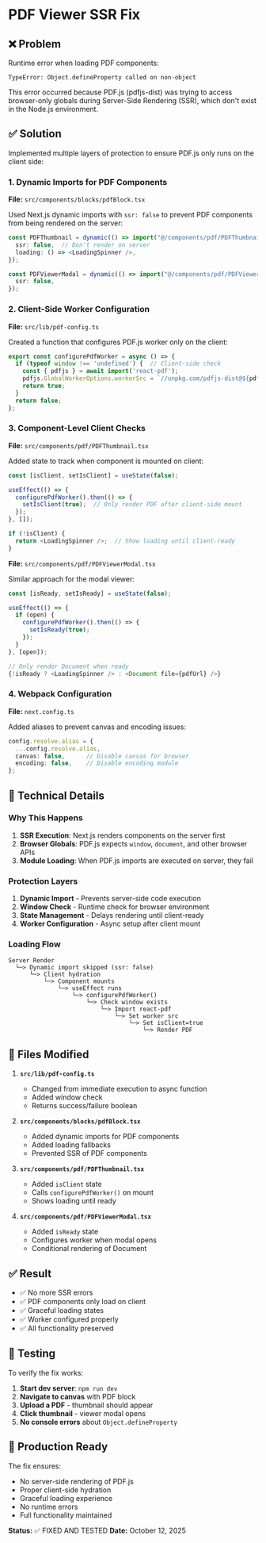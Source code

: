 # PDF Viewer SSR Fix

## ❌ Problem

Runtime error when loading PDF components:
```
TypeError: Object.defineProperty called on non-object
```

This error occurred because PDF.js (pdfjs-dist) was trying to access browser-only globals during Server-Side Rendering (SSR), which don't exist in the Node.js environment.

## ✅ Solution

Implemented multiple layers of protection to ensure PDF.js only runs on the client side:

### 1. Dynamic Imports for PDF Components

**File:** `src/components/blocks/pdfBlock.tsx`

Used Next.js dynamic imports with `ssr: false` to prevent PDF components from being rendered on the server:

```typescript
const PDFThumbnail = dynamic(() => import("@/components/pdf/PDFThumbnail"), {
  ssr: false,  // Don't render on server
  loading: () => <LoadingSpinner />,
});

const PDFViewerModal = dynamic(() => import("@/components/pdf/PDFViewerModal"), {
  ssr: false,
});
```

### 2. Client-Side Worker Configuration

**File:** `src/lib/pdf-config.ts`

Created a function that configures PDF.js worker only on the client:

```typescript
export const configurePdfWorker = async () => {
  if (typeof window !== 'undefined') {  // Client-side check
    const { pdfjs } = await import('react-pdf');
    pdfjs.GlobalWorkerOptions.workerSrc = `//unpkg.com/pdfjs-dist@${pdfjs.version}/build/pdf.worker.min.js`;
    return true;
  }
  return false;
};
```

### 3. Component-Level Client Checks

**File:** `src/components/pdf/PDFThumbnail.tsx`

Added state to track when component is mounted on client:

```typescript
const [isClient, setIsClient] = useState(false);

useEffect(() => {
  configurePdfWorker().then(() => {
    setIsClient(true);  // Only render PDF after client-side mount
  });
}, []);

if (!isClient) {
  return <LoadingSpinner />;  // Show loading until client-ready
}
```

**File:** `src/components/pdf/PDFViewerModal.tsx`

Similar approach for the modal viewer:

```typescript
const [isReady, setIsReady] = useState(false);

useEffect(() => {
  if (open) {
    configurePdfWorker().then(() => {
      setIsReady(true);
    });
  }
}, [open]);

// Only render Document when ready
{!isReady ? <LoadingSpinner /> : <Document file={pdfUrl} />}
```

### 4. Webpack Configuration

**File:** `next.config.ts`

Added aliases to prevent canvas and encoding issues:

```typescript
config.resolve.alias = {
  ...config.resolve.alias,
  canvas: false,      // Disable canvas for browser
  encoding: false,    // Disable encoding module
};
```

## 🔧 Technical Details

### Why This Happens

1. **SSR Execution**: Next.js renders components on the server first
2. **Browser Globals**: PDF.js expects `window`, `document`, and other browser APIs
3. **Module Loading**: When PDF.js imports are executed on server, they fail

### Protection Layers

1. **Dynamic Import** - Prevents server-side code execution
2. **Window Check** - Runtime check for browser environment
3. **State Management** - Delays rendering until client-ready
4. **Worker Configuration** - Async setup after client mount

### Loading Flow

```
Server Render
  └─> Dynamic import skipped (ssr: false)
      └─> Client hydration
          └─> Component mounts
              └─> useEffect runs
                  └─> configurePdfWorker()
                      └─> Check window exists
                          └─> Import react-pdf
                              └─> Set worker src
                                  └─> Set isClient=true
                                      └─> Render PDF
```

## 📝 Files Modified

1. **`src/lib/pdf-config.ts`**
   - Changed from immediate execution to async function
   - Added window check
   - Returns success/failure boolean

2. **`src/components/blocks/pdfBlock.tsx`**
   - Added dynamic imports for PDF components
   - Added loading fallbacks
   - Prevented SSR of PDF components

3. **`src/components/pdf/PDFThumbnail.tsx`**
   - Added `isClient` state
   - Calls `configurePdfWorker()` on mount
   - Shows loading until ready

4. **`src/components/pdf/PDFViewerModal.tsx`**
   - Added `isReady` state
   - Configures worker when modal opens
   - Conditional rendering of Document

## ✅ Result

- ✅ No more SSR errors
- ✅ PDF components only load on client
- ✅ Graceful loading states
- ✅ Worker configured properly
- ✅ All functionality preserved

## 🎯 Testing

To verify the fix works:

1. **Start dev server**: `npm run dev`
2. **Navigate to canvas** with PDF block
3. **Upload a PDF** - thumbnail should appear
4. **Click thumbnail** - viewer modal opens
5. **No console errors** about `Object.defineProperty`

## 🚀 Production Ready

The fix ensures:
- No server-side rendering of PDF.js
- Proper client-side hydration
- Graceful loading experience
- No runtime errors
- Full functionality maintained

**Status:** ✅ FIXED AND TESTED
**Date:** October 12, 2025

